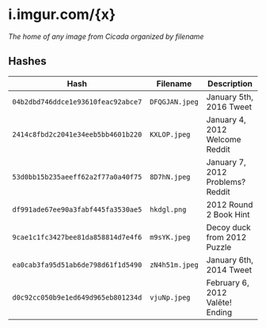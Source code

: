 # i.imgur.com/{x}
_The home of any image from Cicada organized by filename_

## Hashes

| Hash                               | Filename       | Description                      |
|------------------------------------|----------------|----------------------------------|
| `04b2dbd746ddce1e93610feac92abce7` | `DFQGJAN.jpeg` | January 5th, 2016 Tweet          |
| `2414c8fbd2c2041e34eeb5bb4601b220` | `KXLOP.jpeg`   | January 4, 2012 Welcome Reddit   |
| `53d0bb15b235aeeff62a2f77a0a40f75` | `8D7hN.jpeg`   | January 7, 2012 Problems? Reddit |
| `df991ade67ee90a3fabf445fa3530ae5` | `hkdgl.png`    | 2012 Round 2 Book Hint           |
| `9cae1c1fc3427bee81da858814d7e4f6` | `m9sYK.jpeg`   | Decoy duck from 2012 Puzzle      |
| `ea0cab3fa95d51ab6de798d61f1d5490` | `zN4h51m.jpeg` | January 6th, 2014 Tweet          |
| `d0c92cc050b9e1ed649d965eb801234d` | `vjuNp.jpeg`   | February 6, 2012 Valēte! Ending  |
